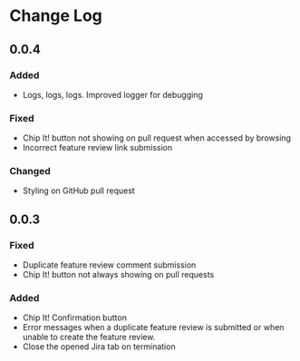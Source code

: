 # Change Log

## 0.0.4

### Added
- Logs, logs, logs. Improved logger for debugging

### Fixed
- Chip It! button not showing on pull request when accessed by browsing
- Incorrect feature review link submission

### Changed
- Styling on GitHub pull request

## 0.0.3

### Fixed
- Duplicate feature review comment submission
- Chip It! button not always showing on pull requests

### Added
- Chip It! Confirmation button
- Error messages when a duplicate feature review is submitted or when unable
to create the feature review.
- Close the opened Jira tab on termination

